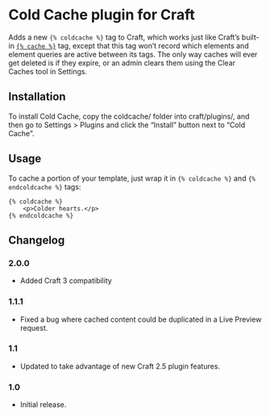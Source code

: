 # Cold Cache plugin for Craft

Adds a new `{% coldcache %}` tag to Craft, which works just like Craft’s built-in
[`{% cache %}`](http://buildwithcraft.com/docs/templating/cache) tag, except that this tag won’t record which elements
and element queries are active between its tags. The only way caches will ever get deleted is if they expire, or
an admin clears them using the Clear Caches tool in Settings.


## Installation

To install Cold Cache, copy the coldcache/ folder into craft/plugins/, and then go to Settings > Plugins and click the
“Install” button next to “Cold Cache”.


## Usage

To cache a portion of your template, just wrap it in `{% coldcache %}` and `{% endcoldcache %}` tags:

```jinja
{% coldcache %}
    <p>Colder hearts.</p>
{% endcoldcache %}
```

## Changelog

### 2.0.0

* Added Craft 3 compatibility 

### 1.1.1 

* Fixed a bug where cached content could be duplicated in a Live Preview request.

### 1.1

* Updated to take advantage of new Craft 2.5 plugin features.

### 1.0

* Initial release.
